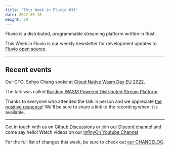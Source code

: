 ```yaml
---
title: "This Week in Fluvio #33"
date: 2022-05-18
weight: 20
---
```

Fluvio is a distributed, programmable streaming platform written in Rust.

This Week in Fluvio is our weekly newsletter for development updates to [Fluvio open source].

---

## Recent events
Our CTO, Sehyo Chang spoke at [Cloud Native Wasm Day EU 2022](https://events.linuxfoundation.org/cloud-native-wasm-day-europe/).

The talk was called [Building WASM Powered Distributed Stream Platform](https://cloudnativewasmdayeu22.sched.com/event/zgbb/building-wasm-powered-distributed-stream-platform-sehyo-chang-infinyon).

Thanks to everyone who attended the talk in person and we appreciate [the positive response](https://www.linkedin.com/feed/update/urn:li:activity:6932389342543851520)! We'll be sure to share a link to the recording when it is available.

---

Get in touch with us on [Github Discussions] or join [our Discord channel] and come say hello! Watch videos on our [InfinyOn Youtube Channel]

For the full list of changes this week, be sure to check out [our CHANGELOG].

[Fluvio open source]: https://github.com/infinyon/fluvio
[our CHANGELOG]: https://github.com/infinyon/fluvio/blob/master/CHANGELOG.md
[our Discord channel]: https://discordapp.com/invite/bBG2dTz
[Github Discussions]: https://github.com/infinyon/fluvio/discussions
[InfinyOn Youtube Channel]: https://www.youtube.com/@InfinyOn
